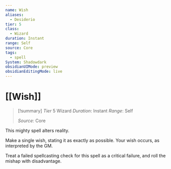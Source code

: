 ```yaml
---
name: Wish
aliases:
  - Desiderio
tier: 5
class:
  - Wizard
duration: Instant
range: Self
source: Core
tags:
  - spell
System: Shadowdark
obsidianUIMode: preview
obsidianEditingMode: live
---
```

# [[Wish]]

>[!summary]
> *Tier* 5
> Wizard
> *Duration*: Instant
> *Range*: Self
> 
> *Source:* Core

This mighty spell alters reality. 

Make a single wish, stating it as exactly as possible. Your wish occurs, as interpreted by the GM. 

Treat a failed spellcasting check for this spell as a critical failure, and roll the mishap with disadvantage.



